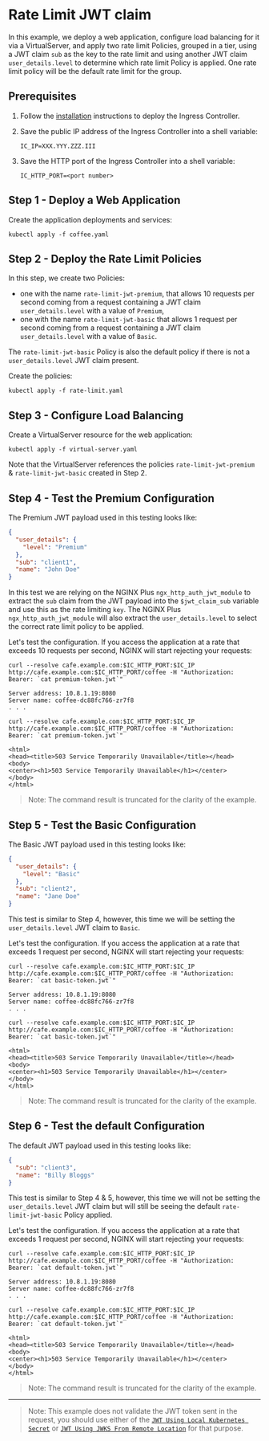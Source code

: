 # Rate Limit JWT claim

In this example, we deploy a web application, configure load balancing for it via a VirtualServer, and apply two rate
limit Policies, grouped in a tier, using a JWT claim `sub` as the key to the rate limit and using another JWT claim
`user_details.level` to determine which rate limit Policy is applied.  One rate limit policy will be the default rate
limit for the group.

## Prerequisites

1. Follow the [installation](https://docs.nginx.com/nginx-ingress-controller/installation/installation-with-manifests/)
   instructions to deploy the Ingress Controller.
1. Save the public IP address of the Ingress Controller into a shell variable:

    ```console
    IC_IP=XXX.YYY.ZZZ.III
    ```

1. Save the HTTP port of the Ingress Controller into a shell variable:

    ```console
    IC_HTTP_PORT=<port number>
    ```

## Step 1 - Deploy a Web Application

Create the application deployments and services:

```console
kubectl apply -f coffee.yaml
```

## Step 2 - Deploy the Rate Limit Policies

In this step, we create two Policies:

- one with the name `rate-limit-jwt-premium`, that allows 10 requests per second coming from a request containing a JWT claim `user_details.level` with a value of `Premium`,
- one with the name `rate-limit-jwt-basic` that allows 1 request per second coming from a request containing a JWT claim `user_details.level` with a value of `Basic`.

The `rate-limit-jwt-basic` Policy is also the default policy if there is not a `user_details.level` JWT claim present.

Create the policies:

```console
kubectl apply -f rate-limit.yaml
```

## Step 3 - Configure Load Balancing

Create a VirtualServer resource for the web application:

```console
kubectl apply -f virtual-server.yaml
```

Note that the VirtualServer references the policies `rate-limit-jwt-premium` & `rate-limit-jwt-basic` created in Step 2.

## Step 4 - Test the Premium Configuration

The Premium JWT payload used in this testing looks like:

```json
{
  "user_details": {
    "level": "Premium"
  },
  "sub": "client1",
  "name": "John Doe"
}
```

In this test we are relying on the NGINX Plus `ngx_http_auth_jwt_module` to extract the `sub` claim from the JWT payload into the `$jwt_claim_sub` variable and use this as the rate limiting `key`.  The NGINX Plus `ngx_http_auth_jwt_module` will also extract the `user_details.level` to select the correct rate limit policy to be applied.

Let's test the configuration.  If you access the application at a rate that exceeds 10 requests per second, NGINX will
start rejecting your requests:

```console
curl --resolve cafe.example.com:$IC_HTTP_PORT:$IC_IP http://cafe.example.com:$IC_HTTP_PORT/coffee -H "Authorization: Bearer: `cat premium-token.jwt`"
```

```text
Server address: 10.8.1.19:8080
Server name: coffee-dc88fc766-zr7f8
. . .
```

```console
curl --resolve cafe.example.com:$IC_HTTP_PORT:$IC_IP http://cafe.example.com:$IC_HTTP_PORT/coffee -H "Authorization: Bearer: `cat premium-token.jwt`"
```

```text
<html>
<head><title>503 Service Temporarily Unavailable</title></head>
<body>
<center><h1>503 Service Temporarily Unavailable</h1></center>
</body>
</html>
```

> Note: The command result is truncated for the clarity of the example.

## Step 5 - Test the Basic Configuration

The Basic JWT payload used in this testing looks like:

```json
{
  "user_details": {
    "level": "Basic"
  },
  "sub": "client2",
  "name": "Jane Doe"
}
```

This test is similar to Step 4, however, this time we will be setting the `user_details.level` JWT claim to `Basic`.

Let's test the configuration.  If you access the application at a rate that exceeds 1 request per second, NGINX will
start rejecting your requests:

```console
curl --resolve cafe.example.com:$IC_HTTP_PORT:$IC_IP http://cafe.example.com:$IC_HTTP_PORT/coffee -H "Authorization: Bearer: `cat basic-token.jwt`"
```

```text
Server address: 10.8.1.19:8080
Server name: coffee-dc88fc766-zr7f8
. . .
```

```console
curl --resolve cafe.example.com:$IC_HTTP_PORT:$IC_IP http://cafe.example.com:$IC_HTTP_PORT/coffee -H "Authorization: Bearer: `cat basic-token.jwt`"
```

```text
<html>
<head><title>503 Service Temporarily Unavailable</title></head>
<body>
<center><h1>503 Service Temporarily Unavailable</h1></center>
</body>
</html>
```

> Note: The command result is truncated for the clarity of the example.

## Step 6 - Test the default Configuration

The default JWT payload used in this testing looks like:

```json
{
  "sub": "client3",
  "name": "Billy Bloggs"
}
```

This test is similar to Step 4 & 5, however, this time we will not be setting the `user_details.level` JWT claim but
will still be seeing the default `rate-limit-jwt-basic` Policy applied.

Let's test the configuration.  If you access the application at a rate that exceeds 1 request per second, NGINX will
start rejecting your requests:

```console
curl --resolve cafe.example.com:$IC_HTTP_PORT:$IC_IP http://cafe.example.com:$IC_HTTP_PORT/coffee -H "Authorization: Bearer: `cat default-token.jwt`"
```

```text
Server address: 10.8.1.19:8080
Server name: coffee-dc88fc766-zr7f8
. . .
```

```console
curl --resolve cafe.example.com:$IC_HTTP_PORT:$IC_IP http://cafe.example.com:$IC_HTTP_PORT/coffee -H "Authorization: Bearer: `cat default-token.jwt`"
```

```text
<html>
<head><title>503 Service Temporarily Unavailable</title></head>
<body>
<center><h1>503 Service Temporarily Unavailable</h1></center>
</body>
</html>
```

> Note: The command result is truncated for the clarity of the example.
---
> Note: This example does not validate the JWT token sent in the request, you should use either of the [`JWT Using Local Kubernetes Secret`](https://docs.nginx.com/nginx-ingress-controller/configuration/policy-resource/#jwt-using-local-kubernetes-secret) or [`JWT Using JWKS From Remote Location`](https://docs.nginx.com/nginx-ingress-controller/configuration/policy-resource/#jwt-using-jwks-from-remote-location) for that purpose.
